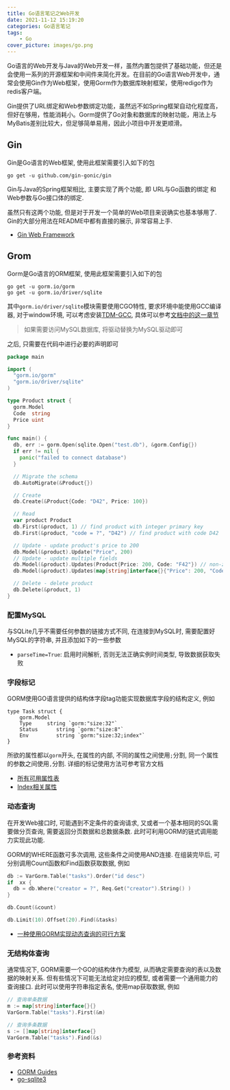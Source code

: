 ```yaml
---
title: Go语言笔记之Web开发
date: 2021-11-12 15:19:20
categories: Go语言笔记
tags: 
    - Go
cover_picture: images/go.png
---
```





Go语言的Web开发与Java的Web开发一样，虽然内置包提供了基础功能，但还是会使用一系列的开源框架和中间件来简化开发。在目前的Go语言Web开发中，通常会使用Gin作为Web框架，使用Gorm作为数据库映射框架，使用redigo作为redis客户端。

Gin提供了URL绑定和Web参数绑定功能，虽然远不如Spring框架自动化程度高，但好在够用，性能消耗小。Gorm提供了Go对象和数据库的映射功能，用法上与MyBatis差别比较大，但足够简单易用，因此小项目中开发更顺滑。


Gin
----------

Gin是Go语言的Web框架, 使用此框架需要引入如下的包

```
go get -u github.com/gin-gonic/gin
```

Gin与Java的Spring框架相比, 主要实现了两个功能, 即 URL与Go函数的绑定 和 Web参数与Go接口体的绑定. 

虽然只有这两个功能, 但是对于开发一个简单的Web项目来说确实也基本够用了. Gin的大部分用法在README中都有直接的展示, 非常容易上手.

- [Gin Web Framework](https://github.com/gin-gonic/gin)


Grom
-----------

Gorm是Go语言的ORM框架, 使用此框架需要引入如下的包

```
go get -u gorm.io/gorm
go get -u gorm.io/driver/sqlite
```

其中`gorm.io/driver/sqlite`模块需要使用CGO特性, 要求环境中能使用GCC编译器, 对于window环境, 可以考虑安装[TDM-GCC](https://jmeubank.github.io/tdm-gcc/), 具体可以参考[文档中的这一章节](https://github.com/mattn/go-sqlite3#windows)

> 如果需要访问MySQL数据库, 将驱动替换为MySQL驱动即可

之后, 只需要在代码中进行必要的声明即可

```go
package main

import (
  "gorm.io/gorm"
  "gorm.io/driver/sqlite"
)

type Product struct {
  gorm.Model
  Code  string
  Price uint
}

func main() {
  db, err := gorm.Open(sqlite.Open("test.db"), &gorm.Config{})
  if err != nil {
    panic("failed to connect database")
  }

  // Migrate the schema
  db.AutoMigrate(&Product{})

  // Create
  db.Create(&Product{Code: "D42", Price: 100})

  // Read
  var product Product
  db.First(&product, 1) // find product with integer primary key
  db.First(&product, "code = ?", "D42") // find product with code D42

  // Update - update product's price to 200
  db.Model(&product).Update("Price", 200)
  // Update - update multiple fields
  db.Model(&product).Updates(Product{Price: 200, Code: "F42"}) // non-zero fields
  db.Model(&product).Updates(map[string]interface{}{"Price": 200, "Code": "F42"})

  // Delete - delete product
  db.Delete(&product, 1)
}
```


### 配置MySQL

与SQLite几乎不需要任何参数的链接方式不同, 在连接到MySQL时, 需要配置好MySQL的字符串, 并且添加如下的一些参数

- `parseTime=True`: 启用时间解析, 否则无法正确实例时间类型, 导致数据获取失败

### 字段标记

GORM使用GO语言提供的结构体字段tag功能实现数据库字段的结构定义, 例如

```
type Task struct {
	gorm.Model
	Type     string `gorm:"size:32"`
	Status      string `gorm:"size:8"`
	Env         string `gorm:"size:32;index"`
}
```

所欲的属性都以`gorm`开头, 在属性的内部, 不同的属性之间使用`;`分割, 同一个属性的参数之间使用`,`分割. 详细的标记使用方法可参考官方文档

- [所有可用属性表](https://gorm.io/docs/models.html#Fields-Tags)
- [Index相关属性](https://gorm.io/docs/indexes.html)

### 动态查询

在开发Web接口时, 可能遇到不定条件的查询请求, 又或者一个基本相同的SQL需要做分页查询, 需要返回分页数据和总数据条数. 此时可利用GORM的链式调用能力实现此功能.

GORM的WHERE函数可多次调用, 这些条件之间使用AND连接. 在组装完毕后, 可分别调用Count函数和Find函数获取数据, 例如


```go
db := VarGorm.Table("tasks").Order("id desc")
if  xx {
  db = db.Where("creator = ?", Req.Get("creator").String() )
}

db.Count(&count)

db.Limit(10).Offset(20).Find(&tasks)
```

- [一种使用GORM实现动态查询的可行方案](https://www.cnblogs.com/Di-iD/p/16320874.html)


### 无结构体查询

通常情况下, GORM需要一个GO的结构体作为模型, 从而确定需要查询的表以及数据的映射关系. 但有些情况下可能无法给定对应的模型, 或者需要一个通用能力的查询接口. 此时可以使用字符串指定表名, 使用map获取数据, 例如

```go
// 查询单条数据
m := map[string]interface{}{}
VarGorm.Table("tasks").First(&m)

// 查询多条数据
s := []map[string]interface{}
VarGorm.Table("tasks").Find(&s)
```


### 参考资料

- [GORM Guides](https://gorm.io/docs/index.html)
- [go-sqlite3](https://github.com/mattn/go-sqlite3)
